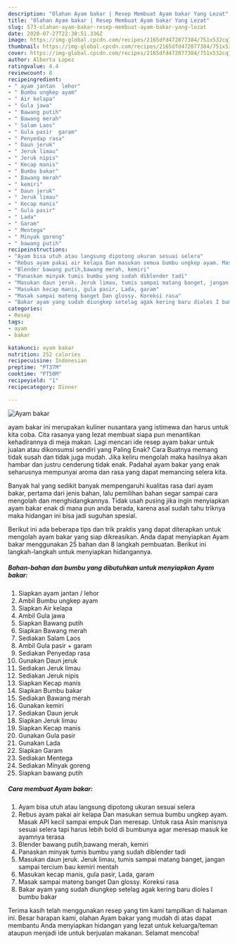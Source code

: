 ```yaml
---
description: "Olahan Ayam bakar | Resep Membuat Ayam bakar Yang Lezat"
title: "Olahan Ayam bakar | Resep Membuat Ayam bakar Yang Lezat"
slug: 573-olahan-ayam-bakar-resep-membuat-ayam-bakar-yang-lezat
date: 2020-07-27T22:30:51.336Z
image: https://img-global.cpcdn.com/recipes/2165dfd472077384/751x532cq70/ayam-bakar-foto-resep-utama.jpg
thumbnail: https://img-global.cpcdn.com/recipes/2165dfd472077384/751x532cq70/ayam-bakar-foto-resep-utama.jpg
cover: https://img-global.cpcdn.com/recipes/2165dfd472077384/751x532cq70/ayam-bakar-foto-resep-utama.jpg
author: Alberta Lopez
ratingvalue: 4.4
reviewcount: 8
recipeingredient:
- " ayam jantan  lehor"
- " Bumbu ungkep ayam"
- " Air kelapa"
- " Gula jawa"
- " Bawang putih"
- " Bawang merah"
- " Salam Laos"
- " Gula pasir  garam"
- " Penyedap rasa"
- " Daun jeruk"
- " Jeruk limau"
- " Jeruk nipis"
- " Kecap manis"
- " Bumbu bakar"
- " Bawang merah"
- " kemiri"
- " Daun jeruk"
- " Jeruk limau"
- " Kecap manis"
- " Gula pasir"
- " Lada"
- " Garam"
- " Mentega"
- " Minyak goreng"
- " bawang putih"
recipeinstructions:
- "Ayam bisa utuh atau langsung dipotong ukuran sesuai selera"
- "Rebus ayam pakai air kelapa Dan masukan semua bumbu ungkep ayam. Masak API kecil sampai empuk Dan meresap. Untuk rasa Asin manisnya sesuai selera tapi harus lebih bold di bumbunya agar meresap masuk ke ayamnya terasa"
- "Blender bawang putih,bawang merah, kemiri"
- "Panaskan minyak tumis bumbu yang sudah diblender tadi"
- "Masukan daun jeruk. Jeruk limau, tumis sampai matang banget, jangan sampai tercium bau kemiri mentah"
- "Masukan kecap manis, gula pasir, Lada, garam"
- "Masak sampai mateng banget Dan glossy. Koreksi rasa"
- "Bakar ayam yang sudah diungkep setelag agak kering baru dioles I bumbu bakar"
categories:
- Resep
tags:
- ayam
- bakar

katakunci: ayam bakar 
nutrition: 252 calories
recipecuisine: Indonesian
preptime: "PT37M"
cooktime: "PT50M"
recipeyield: "1"
recipecategory: Dinner

---
```



![Ayam bakar](https://img-global.cpcdn.com/recipes/2165dfd472077384/751x532cq70/ayam-bakar-foto-resep-utama.jpg)


ayam bakar ini merupakan kuliner nusantara yang istimewa dan harus untuk kita coba. Cita rasanya yang lezat membuat siapa pun menantikan kehadirannya di meja makan.
Lagi mencari ide resep ayam bakar untuk jualan atau dikonsumsi sendiri yang Paling Enak? Cara Buatnya memang tidak susah dan tidak juga mudah. Jika keliru mengolah maka hasilnya akan hambar dan justru cenderung tidak enak. Padahal ayam bakar yang enak seharusnya mempunyai aroma dan rasa yang dapat memancing selera kita.



Banyak hal yang sedikit banyak mempengaruhi kualitas rasa dari ayam bakar, pertama dari jenis bahan, lalu pemilihan bahan segar sampai cara mengolah dan menghidangkannya. Tidak usah pusing jika ingin menyiapkan ayam bakar enak di mana pun anda berada, karena asal sudah tahu triknya maka hidangan ini bisa jadi suguhan spesial.


Berikut ini ada beberapa tips dan trik praktis yang dapat diterapkan untuk mengolah ayam bakar yang siap dikreasikan. Anda dapat menyiapkan Ayam bakar menggunakan 25 bahan dan 8 langkah pembuatan. Berikut ini langkah-langkah untuk menyiapkan hidangannya.

<!--inarticleads1-->

##### Bahan-bahan dan bumbu yang dibutuhkan untuk menyiapkan Ayam bakar:

1. Siapkan  ayam jantan / lehor
1. Ambil  Bumbu ungkep ayam
1. Siapkan  Air kelapa
1. Ambil  Gula jawa
1. Siapkan  Bawang putih
1. Siapkan  Bawang merah
1. Sediakan  Salam Laos
1. Ambil  Gula pasir + garam
1. Sediakan  Penyedap rasa
1. Gunakan  Daun jeruk
1. Sediakan  Jeruk limau
1. Sediakan  Jeruk nipis
1. Siapkan  Kecap manis
1. Siapkan  Bumbu bakar
1. Sediakan  Bawang merah
1. Gunakan  kemiri
1. Sediakan  Daun jeruk
1. Siapkan  Jeruk limau
1. Siapkan  Kecap manis
1. Gunakan  Gula pasir
1. Gunakan  Lada
1. Siapkan  Garam
1. Sediakan  Mentega
1. Sediakan  Minyak goreng
1. Siapkan  bawang putih




<!--inarticleads2-->

##### Cara membuat Ayam bakar:

1. Ayam bisa utuh atau langsung dipotong ukuran sesuai selera
1. Rebus ayam pakai air kelapa Dan masukan semua bumbu ungkep ayam. Masak API kecil sampai empuk Dan meresap. Untuk rasa Asin manisnya sesuai selera tapi harus lebih bold di bumbunya agar meresap masuk ke ayamnya terasa
1. Blender bawang putih,bawang merah, kemiri
1. Panaskan minyak tumis bumbu yang sudah diblender tadi
1. Masukan daun jeruk. Jeruk limau, tumis sampai matang banget, jangan sampai tercium bau kemiri mentah
1. Masukan kecap manis, gula pasir, Lada, garam
1. Masak sampai mateng banget Dan glossy. Koreksi rasa
1. Bakar ayam yang sudah diungkep setelag agak kering baru dioles I bumbu bakar




Terima kasih telah menggunakan resep yang tim kami tampilkan di halaman ini. Besar harapan kami, olahan Ayam bakar yang mudah di atas dapat membantu Anda menyiapkan hidangan yang lezat untuk keluarga/teman ataupun menjadi ide untuk berjualan makanan. Selamat mencoba!
